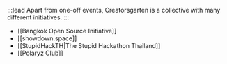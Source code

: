 :::lead
Apart from one-off events, Creatorsgarten is a collective with many different initiatives.
:::

- [[Bangkok Open Source Initiative]]
- [[showdown.space]]
- [[StupidHackTH|The Stupid Hackathon Thailand]]
- [[Polaryz Club]]